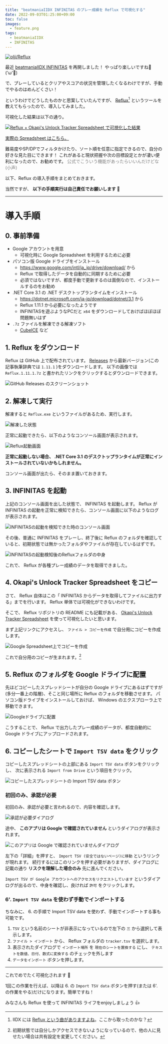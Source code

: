 ```yaml
---
title: "beatmaniaIIDX INFINITAS のプレー成績を Reflux で可視化する"
date: 2022-09-03T01:25:00+09:00
toc: false
images:
  - feature.png
tags: 
  - beatmaniaIIDX
  - INFINITAS
---
```


[![olji/Reflux](feature.svg)](https://github.com/olji/Reflux)

最近 [beatmaniaIIDX INFINITAS](http://p.eagate.573.jp/game/eac2dx/infinitas/p/common/top.html) を再開しました！
やっぱり楽しいですね💪('ω'💪)

で、プレーしているとクリアやスコアの状況を管理したくなるわけですが、手動でやるのはめんどくさい！

というわけでどうしたものかと思案していたんですが、 [Reflux](https://github.com/olji/Reflux)[^1] というツールを教えてもらったので、導入してみました。

可視化した結果は以下の通り。

[![Reflux + Okapi's Unlock Tracker Spreadsheet で可視化した結果](2022-09-03-00-17-39.png)](2022-09-03-00-17-39.png)

[実際の Spreadsheet はこちら。](https://docs.google.com/spreadsheets/d/1xrS5Evao-OTzqpbwOSKlvCYdTIX61IDuKj6FaIDdsy0/edit#gid=1205234399)

難易度やSP/DPでフィルタかけたり、ソート順を任意に指定できるので、自分の好きな見た目にできます！
これがあると現状把握や次の目標設定とかが凄い便利になったので、お勧めです。
<span style="color:gray">公式でこういう機能があったらいいんだけどな(小声)</span>

以下、Reflux の導入手順をまとめておきます。

当然ですが、 **以下の手順実行は自己責任でお願いします** 🙏

---

# 導入手順

## 0. 事前準備

- Google アカウントを用意
  - 可視化時に Google Spreadsheet を利用するために必要
- パソコン版 Google ドライブをインストール
  - https://www.google.com/intl/ja_jp/drive/download/ から
  - Reflux で取得したデータを自動的に同期するために必要
  - 必須ではないですが、都度手動で更新するのは面倒なので、インストールするのをお勧め
- .NET Core 3.1 の .NET デスクトップランタイムをインストール
  - https://dotnet.microsoft.com/ja-jp/download/dotnet/3.1 から
  - Reflux 1.11.1 から必要になったようです
  - INFINITASを遊ぶようなPCだと `x64` をダウンロードしておけばほぼほぼ問題無いはず
- `.7z` ファイルを解凍できる解凍ソフト
  - [CubeICE](https://www.cube-soft.jp/cubeice/) など

## 1. Reflux をダウンロード

Reflux は GitHub 上で配布されています。 [Releases](https://github.com/olji/Reflux/releases) から最新バージョン(この記事執筆辞典では `1.11.1` )をダウンロードします。
以下の画像では `Reflux.1.11.1.7z` と書かれたリンクをクリックするとダウンロードできます。

![GitHub Releases のスクリーンショット](2022-09-03-00-29-26.png)


## 2. 解凍して実行

解凍すると `Reflux.exe` というファイルがあるため、実行します。

![解凍した状態](2022-09-03-00-33-08.png)

正常に起動できたら、以下のようなコンソール画面が表示されます。

![Reflux起動画面](2022-09-03-00-34-40.png)

**正常に起動しない場合、 .NET Core 3.1 のデスクトップランタイムが正常にインストールされていないかもしれません。**

コンソール画面が出たら、そのまま置いておきます。


## 3. INFINITAS を起動

上記のコンソール画面を出した状態で、 INFINITAS を起動します。
Reflux が INFINITAS の起動を正常に検知できたら、コンソール画面に以下のようなログが表示されます。

![INFINITASの起動を検知できた時のコンソール画面](2022-09-03-00-37-47.png)

その後、普通に INFINITAS をプレーし、終了後に Reflux のフォルダを確認していると、初期状態では無かったフォルダやファイルが存在しているはずです。

![INFINITASの起動検知後のRefluxフォルダの中身](2022-09-03-00-39-44.png)

これで、 Reflux が各種プレー成績のデータを取得できました。


## 4. Okapi's Unlock Tracker Spreadsheet をコピー

さて、 Reflux 自体はこの「 INFINITAS からデータを取得してファイルに出力する」までを行います。
Reflux 単体では可視化ができないわけです。

そこで、 Reflux リポジトリの README にも記載がある、 [Okapi's Unlock Tracker Spreadsheet](https://docs.google.com/spreadsheets/d/1knAd_M_YMCYxc174y-3M_6EQNGsT2HpUKLQQjE_qhYs/edit?usp=sharing) を使って可視化したいと思います。

まず上記リンクにアクセスし、 `ファイル > コピーを作成` で自分用にコピーを作成します。

![Google Spreadsheet上でコピーを作成](2022-09-03-00-43-46.png)

これで自分用のコピーが生まれます。[^2]


## 5. Reflux のフォルダを Google ドライブに配置

先ほどコピーしたスプレッドシートが自分の Google ドライブにあるはずですが(多分一番上の階層)、そこと同じ場所に Reflux のフォルダを移動させます。
パソコン版ドライブをインストールしておけば、 Windows のエクスプローラ上で移動できます。

![Googleドライブに配置](2022-09-03-00-54-27.png)

こうすることで、 Reflux で出力したプレー成績のデータが、都度自動的に Google ドライブにアップロードされます。


## 6. コピーしたシートで `Import TSV data` をクリック

コピーしたスプレッドシートの上部にある `Import TSV data` ボタンをクリックし、
次に表示される `Import from Drive` という項目をクリック。

![コピーしたスプレッドシートの Import TSV data ボタン](2022-09-03-01-10-49.png)

### 初回のみ、承認が必要

初回のみ、承認が必要と言われるので、内容を確認します。

![承認が必要ダイアログ](2022-09-03-00-59-53.png)

途中、 **このアプリは Google で確認されていません** というダイアログが表示されます。

![このアプリは Google で確認されていませんダイアログ](2022-09-03-01-23-03.png)

左下の「詳細」を押すと、 `Import TSV (安全ではないページ)に移動` というリンクが現れます。
続行するにはこのリンクを押す必要がありますが、ダイアログに記載の通り **リスクを理解した場合のみ** 先に進んでください。

`Import TSV が Google アカウントへのアクセスをリクエストしています` というダイアログが出るので、中身を確認し、良ければ `許可` をクリックします。


### 6'. `Import TSV data` を使わず手動でインポートする

ちなみに、 6. の手順で Import TSV data を使わず、手動でインポートする事も可能です。

1. `TSV` という名前のシートが非表示になっているので左下の `三` から選択して表示します。
2. `ファイル > インポート` から、 Reflux フォルダの `tracker.tsv` を選択します。
3. 表示されたダイアログで `インポート場所` を `現在のシートを置換する` にし、 `テキストを数値、日付、数式に変換する` のチェックを外します
4. `データをインポート` ボタンを押します。

---

これでめでたく可視化されます 🎉

1回この作業を行えば、以降は 6. の `Import TSV data` ボタンを押す(または 6'. の作業をやる)だけになります。簡単ですね！

みなさんも Reflux を使って INFINITAS ライフをenjoyしましょう 👍


[^1]: IIDX には [Reflux という曲がありますよね](https://p.eagate.573.jp/game/2dx/22/p/newsong/reflux.html)。ここから取ったのかな？
[^2]: 初期状態では自分しかアクセスできないようになっているので、他の人に見せたい場合は共有設定を変更してください。

